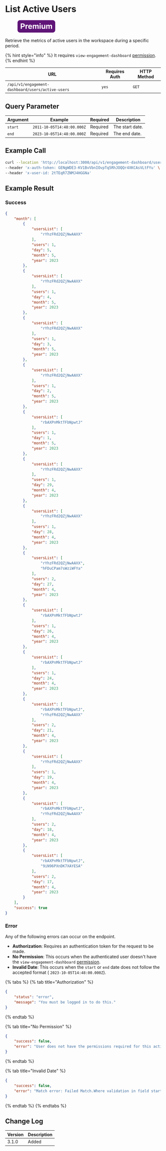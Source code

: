 # List Active Users

<figure><img src="../../../../../../../.gitbook/assets/Premium.svg" alt=""><figcaption></figcaption></figure>

Retrieve the metrics of active users in the workspace during a specific period.

{% hint style="info" %}
It requires `view-engagement-dashboard` [permission](https://docs.rocket.chat/use-rocket.chat/workspace-administration/permissions).
{% endhint %}

| URL                                               | Requires Auth | HTTP Method |
| ------------------------------------------------- | ------------- | ----------- |
| `/api/v1/engagement-dashboard/users/active-users` | `yes`         | `GET`       |

## &#x20;Query Parameter

| Argument | Example                    | Required | Description     |
| -------- | -------------------------- | -------- | --------------- |
| `start`  | `2011-10-05T14:48:00.000Z` | Required | The start date. |
| `end`    | `2023-10-05T14:48:00.000Z` | Required | The end date.   |

## Example Call

```bash
curl --location 'http://localhost:3000/api/v1/engagement-dashboard/users/new-users?start=2011-10-05T14%3A48%3A00.000Z&end=2023-10-05T14%3A48%3A00.000Z' \
--header 'x-auth-token: GENgWDE3-KV1BvVbnIOvpTq5RhJOQQr4XKCAsVLtFYu' \
--header 'x-user-id: 2tTEqR7ZNMJ4HGGNa'
```

## Example Result

### Success

```json
{
    "month": [
        {
            "usersList": [
                "rYhzFRd2QZjNwAAXX"
            ],
            "users": 1,
            "day": 5,
            "month": 5,
            "year": 2023
        },
        {
            "usersList": [
                "rYhzFRd2QZjNwAAXX"
            ],
            "users": 1,
            "day": 4,
            "month": 5,
            "year": 2023
        },
        {
            "usersList": [
                "rYhzFRd2QZjNwAAXX"
            ],
            "users": 1,
            "day": 3,
            "month": 5,
            "year": 2023
        },
        {
            "usersList": [
                "rYhzFRd2QZjNwAAXX"
            ],
            "users": 1,
            "day": 2,
            "month": 5,
            "year": 2023
        },
        {
            "usersList": [
                "rbAXPnMktTFbNpwtJ"
            ],
            "users": 1,
            "day": 1,
            "month": 5,
            "year": 2023
        },
        {
            "usersList": [
                "rYhzFRd2QZjNwAAXX"
            ],
            "users": 1,
            "day": 29,
            "month": 4,
            "year": 2023
        },
        {
            "usersList": [
                "rYhzFRd2QZjNwAAXX"
            ],
            "users": 1,
            "day": 28,
            "month": 4,
            "year": 2023
        },
        {
            "usersList": [
                "rYhzFRd2QZjNwAAXX",
                "hFDuCPam7sWziWFYa"
            ],
            "users": 2,
            "day": 27,
            "month": 4,
            "year": 2023
        },
        {
            "usersList": [
                "rbAXPnMktTFbNpwtJ"
            ],
            "users": 1,
            "day": 26,
            "month": 4,
            "year": 2023
        },
        {
            "usersList": [
                "rbAXPnMktTFbNpwtJ"
            ],
            "users": 1,
            "day": 24,
            "month": 4,
            "year": 2023
        },
        {
            "usersList": [
                "rbAXPnMktTFbNpwtJ",
                "rYhzFRd2QZjNwAAXX"
            ],
            "users": 2,
            "day": 21,
            "month": 4,
            "year": 2023
        },
        {
            "usersList": [
                "rYhzFRd2QZjNwAAXX"
            ],
            "users": 1,
            "day": 19,
            "month": 4,
            "year": 2023
        },
        {
            "usersList": [
                "rbAXPnMktTFbNpwtJ",
                "rYhzFRd2QZjNwAAXX"
            ],
            "users": 2,
            "day": 18,
            "month": 4,
            "year": 2023
        },
        {
            "usersList": [
                "rbAXPnMktTFbNpwtJ",
                "9iN96PXnDK7XAYESA"
            ],
            "users": 2,
            "day": 17,
            "month": 4,
            "year": 2023
        }
    ],
    "success": true
}
```

### Error

Any of the following errors can occur on the endpoint.

* **Authorization**: Requires an authentication token for the request to be made.
* **No Permission**: This occurs when the authenticated user doesn't have the   `view-engagement-dashboard` [permission](https://docs.rocket.chat/use-rocket.chat/workspace-administration/permissions).
* **Invalid Date**: This occurs when the `start` or `end` date does not follow the accepted format ( `2023-10-05T14:48:00.000Z`).

{% tabs %}
{% tab title="Authorization" %}
```json
{
    "status": "error",
    "message": "You must be logged in to do this."
}
```
{% endtab %}

{% tab title="No Permission" %}
```json
{
    "success": false,
    "error": "User does not have the permissions required for this action [error-unauthorized]"
}
```
{% endtab %}

{% tab title="Invalid Date" %}
```json
{
    "success": false,
    "error": "Match error: Failed Match.Where validation in field start"
}
```
{% endtab %}
{% endtabs %}

## Change Log

| Version | Description |
| ------- | ----------- |
| 3.1.0   | Added       |
